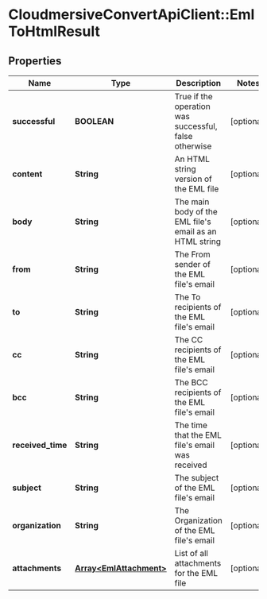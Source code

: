 # CloudmersiveConvertApiClient::EmlToHtmlResult

## Properties
Name | Type | Description | Notes
------------ | ------------- | ------------- | -------------
**successful** | **BOOLEAN** | True if the operation was successful, false otherwise | [optional] 
**content** | **String** | An HTML string version of the EML file | [optional] 
**body** | **String** | The main body of the EML file&#39;s email as an HTML string | [optional] 
**from** | **String** | The From sender of the EML file&#39;s email | [optional] 
**to** | **String** | The To recipients of the EML file&#39;s email | [optional] 
**cc** | **String** | The CC recipients of the EML file&#39;s email | [optional] 
**bcc** | **String** | The BCC recipients of the EML file&#39;s email | [optional] 
**received_time** | **String** | The time that the EML file&#39;s email was received | [optional] 
**subject** | **String** | The subject of the EML file&#39;s email | [optional] 
**organization** | **String** | The Organization of the EML file&#39;s email | [optional] 
**attachments** | [**Array&lt;EmlAttachment&gt;**](EmlAttachment.md) | List of all attachments for the EML file | [optional] 


